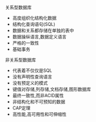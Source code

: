 关系型数据库
- 高度组织化结构化数据
- 结构化查询语句(SQL)
- 数据和关系都存储在单独的表中
- 数据操纵语言,数据定义语言
- 严格的一致性
- 基础事务

非关系型数据库
- 代表着不仅仅是SQL
- 没有声明性查询语言
- 没有预定义的模式
- 键值对存储,列存储,文档存储,图形数据库
- 最终一致性,而非ACID属性
- 非结构化和不可预知的数据
- CAP定理
- 高性能,高可用性和可伸缩性